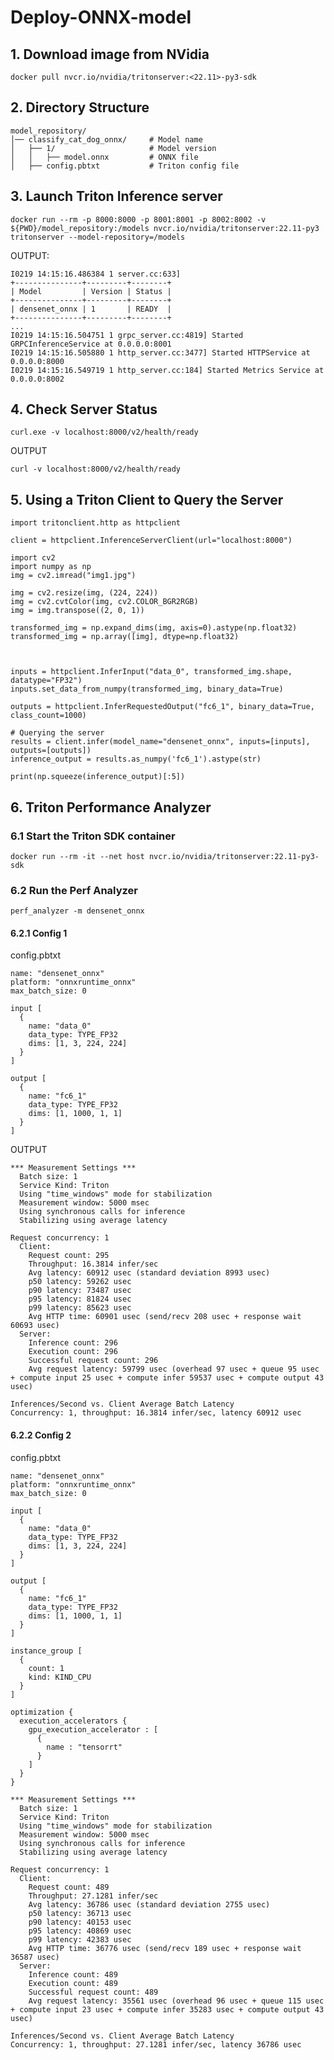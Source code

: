 # Deploy-ONNX-model
## 1. Download image from NVidia
`docker pull nvcr.io/nvidia/tritonserver:<22.11>-py3-sdk`
## 2. Directory Structure
```
model_repository/
│── classify_cat_dog_onnx/     # Model name
│   ├── 1/                     # Model version
│   │   ├── model.onnx         # ONNX file
│   ├── config.pbtxt           # Triton config file
```

## 3. Launch Triton Inference server
`docker run --rm -p 8000:8000 -p 8001:8001 -p 8002:8002 -v ${PWD}/model_repository:/models nvcr.io/nvidia/tritonserver:22.11-py3 tritonserver --model-repository=/models`

OUTPUT:
```
I0219 14:15:16.486384 1 server.cc:633]
+---------------+---------+--------+
| Model         | Version | Status |
+---------------+---------+--------+
| densenet_onnx | 1       | READY  |
+---------------+---------+--------+
...
I0219 14:15:16.504751 1 grpc_server.cc:4819] Started GRPCInferenceService at 0.0.0.0:8001
I0219 14:15:16.505880 1 http_server.cc:3477] Started HTTPService at 0.0.0.0:8000
I0219 14:15:16.549719 1 http_server.cc:184] Started Metrics Service at 0.0.0.0:8002
```
## 4. Check Server Status
`curl.exe -v localhost:8000/v2/health/ready`

OUTPUT
```
curl -v localhost:8000/v2/health/ready
```
## 5. Using a Triton Client to Query the Server
```
import tritonclient.http as httpclient

client = httpclient.InferenceServerClient(url="localhost:8000")

import cv2
import numpy as np
img = cv2.imread("img1.jpg")

img = cv2.resize(img, (224, 224))
img = cv2.cvtColor(img, cv2.COLOR_BGR2RGB)
img = img.transpose((2, 0, 1))

transformed_img = np.expand_dims(img, axis=0).astype(np.float32)
transformed_img = np.array([img], dtype=np.float32)



inputs = httpclient.InferInput("data_0", transformed_img.shape, datatype="FP32")
inputs.set_data_from_numpy(transformed_img, binary_data=True)

outputs = httpclient.InferRequestedOutput("fc6_1", binary_data=True, class_count=1000)

# Querying the server
results = client.infer(model_name="densenet_onnx", inputs=[inputs], outputs=[outputs])
inference_output = results.as_numpy('fc6_1').astype(str)

print(np.squeeze(inference_output)[:5])
```
## 6. Triton Performance Analyzer
### 6.1 Start the Triton SDK container
```
docker run --rm -it --net host nvcr.io/nvidia/tritonserver:22.11-py3-sdk
```
### 6.2 Run the Perf Analyzer
`perf_analyzer -m densenet_onnx`

#### 6.2.1 Config 1
config.pbtxt
```
name: "densenet_onnx"
platform: "onnxruntime_onnx"
max_batch_size: 0

input [
  {
    name: "data_0"
    data_type: TYPE_FP32
    dims: [1, 3, 224, 224]
  }
]

output [
  {
    name: "fc6_1"
    data_type: TYPE_FP32
    dims: [1, 1000, 1, 1]
  }
]
```


OUTPUT
```
*** Measurement Settings ***
  Batch size: 1
  Service Kind: Triton
  Using "time_windows" mode for stabilization
  Measurement window: 5000 msec
  Using synchronous calls for inference
  Stabilizing using average latency

Request concurrency: 1
  Client:
    Request count: 295
    Throughput: 16.3814 infer/sec
    Avg latency: 60912 usec (standard deviation 8993 usec)
    p50 latency: 59262 usec
    p90 latency: 73487 usec
    p95 latency: 81824 usec
    p99 latency: 85623 usec
    Avg HTTP time: 60901 usec (send/recv 208 usec + response wait 60693 usec)
  Server:
    Inference count: 296
    Execution count: 296
    Successful request count: 296
    Avg request latency: 59799 usec (overhead 97 usec + queue 95 usec + compute input 25 usec + compute infer 59537 usec + compute output 43 usec)

Inferences/Second vs. Client Average Batch Latency
Concurrency: 1, throughput: 16.3814 infer/sec, latency 60912 usec
```
#### 6.2.2 Config 2
config.pbtxt
```
name: "densenet_onnx"
platform: "onnxruntime_onnx"
max_batch_size: 0

input [
  {
    name: "data_0"
    data_type: TYPE_FP32
    dims: [1, 3, 224, 224]
  }
]

output [
  {
    name: "fc6_1"
    data_type: TYPE_FP32
    dims: [1, 1000, 1, 1]
  }
]

instance_group [
  {
    count: 1
    kind: KIND_CPU
  }
]

optimization {
  execution_accelerators {
    gpu_execution_accelerator : [
      {
        name : "tensorrt"
      }
    ]
  }
}
```

```
*** Measurement Settings ***
  Batch size: 1
  Service Kind: Triton
  Using "time_windows" mode for stabilization
  Measurement window: 5000 msec
  Using synchronous calls for inference
  Stabilizing using average latency

Request concurrency: 1
  Client:
    Request count: 489
    Throughput: 27.1281 infer/sec
    Avg latency: 36786 usec (standard deviation 2755 usec)
    p50 latency: 36713 usec
    p90 latency: 40153 usec
    p95 latency: 40869 usec
    p99 latency: 42383 usec
    Avg HTTP time: 36776 usec (send/recv 189 usec + response wait 36587 usec)
  Server:
    Inference count: 489
    Execution count: 489
    Successful request count: 489
    Avg request latency: 35561 usec (overhead 96 usec + queue 115 usec + compute input 23 usec + compute infer 35283 usec + compute output 43 usec)

Inferences/Second vs. Client Average Batch Latency
Concurrency: 1, throughput: 27.1281 infer/sec, latency 36786 usec
```

